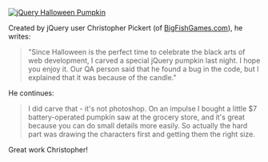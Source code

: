 [![jQuery Halloween
Pumpkin](http://farm4.static.flickr.com/3013/2981496331_087fa810a4.jpg)](http://www.flickr.com/photos/jeresig/2981496331/ "jQuery Halloween Pumpkin by John Resig, on Flickr")

Created by jQuery user Christopher Pickert (of
[BigFishGames.com](http://BigFishGames.com)), he writes:

> "Since Halloween is the perfect time to celebrate the black arts of
> web development, I carved a special jQuery pumpkin last night. I hope
> you enjoy it. Our QA person said that he found a bug in the code, but
> I explained that it was because of the candle."

He continues:

> I did carve that - it's not photoshop. On an impulse I bought a little
> \$7 battery-operated pumpkin saw at the grocery store, and it's great
> because you can do small details more easily. So actually the hard
> part was drawing the characters first and getting them the right size.

Great work Christopher!
